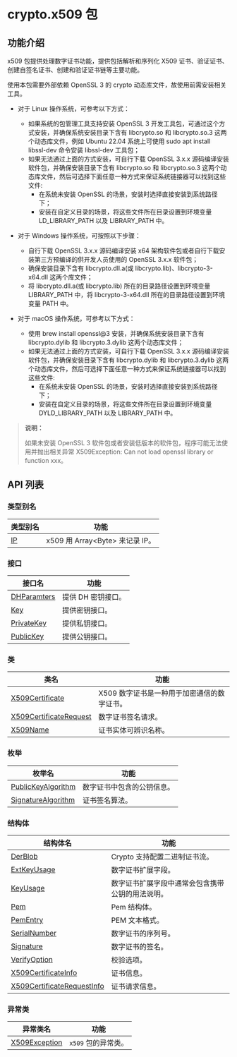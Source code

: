 # crypto.x509 包

## 功能介绍

x509 包提供处理数字证书功能，提供包括解析和序列化 X509 证书、验证证书、创建自签名证书、创建和验证证书链等主要功能。

使用本包需要外部依赖 OpenSSL 3 的 crypto 动态库文件，故使用前需安装相关工具。

- 对于 Linux 操作系统，可参考以下方式：
    - 如果系统的包管理工具支持安装 OpenSSL 3 开发工具包，可通过这个方式安装，并确保系统安装目录下含有 libcrypto.so 和 libcrypto.so.3 这两个动态库文件，例如 Ubuntu 22.04 系统上可使用 sudo apt install libssl-dev 命令安装 libssl-dev 工具包；
    - 如果无法通过上面的方式安装，可自行下载 OpenSSL 3.x.x 源码编译安装软件包，并确保安装目录下含有 libcrypto.so 和 libcrypto.so.3 这两个动态库文件，然后可选择下面任意一种方式来保证系统链接器可以找到这些文件:
        - 在系统未安装 OpenSSL 的场景，安装时选择直接安装到系统路径下；
        - 安装在自定义目录的场景，将这些文件所在目录设置到环境变量 LD_LIBRARY_PATH 以及 LIBRARY_PATH 中。

- 对于 Windows 操作系统，可按照以下步骤：
    - 自行下载 OpenSSL 3.x.x 源码编译安装 x64 架构软件包或者自行下载安装第三方预编译的供开发人员使用的 OpenSSL 3.x.x 软件包；
    - 确保安装目录下含有 libcrypto.dll.a(或 libcrypto.lib)、libcrypto-3-x64.dll 这两个库文件；
    - 将 libcrypto.dll.a(或 libcrypto.lib) 所在的目录路径设置到环境变量 LIBRARY_PATH 中，将 libcrypto-3-x64.dll 所在的目录路径设置到环境变量 PATH 中。

- 对于 macOS 操作系统，可参考以下方式：
    - 使用 brew install openssl@3 安装，并确保系统安装目录下含有 libcrypto.dylib 和 libcrypto.3.dylib 这两个动态库文件；
    - 如果无法通过上面的方式安装，可自行下载 OpenSSL 3.x.x 源码编译安装软件包，并确保安装目录下含有 libcrypto.dylib 和 libcrypto.3.dylib 这两个动态库文件，然后可选择下面任意一种方式来保证系统链接器可以找到这些文件:
        - 在系统未安装 OpenSSL 的场景，安装时选择直接安装到系统路径下；
        - 安装在自定义目录的场景，将这些文件所在目录设置到环境变量 DYLD_LIBRARY_PATH 以及 LIBRARY_PATH 中。

> **说明：**
>
> 如果未安装 OpenSSL 3 软件包或者安装低版本的软件包，程序可能无法使用并抛出相关异常 X509Exception: Can not load openssl library or function xxx。

## API 列表

### 类型别名

| 类型别名                                                       | 功能                          |
| ------------------------------------------------------------ | ----------------------------- |
| [IP](./x509_package_api/x509_package_type.md#type-ip) | x509 用 Array\<Byte> 来记录 IP。 |

### 接口

| 接口名                                                       | 功能                          |
| ------------------------------------------------------------ | ----------------------------- |
| [DHParamters](./x509_package_api/x509_package_interfaces.md#interface-dhparamters) | 提供 DH 密钥接口。 |
| [Key](./x509_package_api/x509_package_interfaces.md#interface-key) | 提供密钥接口。 |
| [PrivateKey](./x509_package_api/x509_package_interfaces.md#interface-privateKey) | 提供私钥接口。 |
| [PublicKey](./x509_package_api/x509_package_interfaces.md#interface-publicKey) | 提供公钥接口。 |

### 类

|                 类名              |                功能                 |
| --------------------------------- | ---------------------------------- |
| [X509Certificate](./x509_package_api/x509_package_classes.md#class-x509certificate) | X509 数字证书是一种用于加密通信的数字证书。    |
| [X509CertificateRequest](./x509_package_api/x509_package_classes.md#class-x509certificaterequest) | 数字证书签名请求。    |
| [X509Name](./x509_package_api/x509_package_classes.md#class-X509name) | 证书实体可辨识名称。    |

### 枚举

| 枚举名                                                                                          | 功能                 |
|----------------------------------------------------------------------------------------------|--------------------|
| [PublicKeyAlgorithm](./x509_package_api/x509_package_enums.md#enum-publicKeyalgorithm)                  | 数字证书中包含的公钥信息。 |
| [SignatureAlgorithm](./x509_package_api/x509_package_enums.md#enum-signaturealgorithm)                  | 证书签名算法。 |

### 结构体

| 结构体名                                                                                |           功能           |
|-------------------------------------------------------------------------------------| ------------------------ |
| [DerBlob](./x509_package_api/x509_package_structs.md#struct-derblob)                     |  Crypto 支持配置二进制证书流。 |
| [ExtKeyUsage](./x509_package_api/x509_package_structs.md#struct-extkeyusage)                     |  数字证书扩展字段。 |
| [KeyUsage](./x509_package_api/x509_package_structs.md#struct-keyusage)                     |  数字证书扩展字段中通常会包含携带公钥的用法说明。 |
| [Pem](./x509_package_api/x509_package_structs.md#struct-pem)                     |  Pem 结构体。 |
| [PemEntry](./x509_package_api/x509_package_structs.md#struct-pementry)                     |  PEM 文本格式。 |
| [SerialNumber](./x509_package_api/x509_package_structs.md#struct-serialnumber)                     |  数字证书的序列号。 |
| [Signature](./x509_package_api/x509_package_structs.md#struct-signature)                     |  数字证书的签名。 |
| [VerifyOption](./x509_package_api/x509_package_structs.md#struct-verifyoption)                     | 校验选项。|
| [X509CertificateInfo](./x509_package_api/x509_package_structs.md#struct-x509certificateinfo)                     |  证书信息。 |
| [X509CertificateRequestInfo](./x509_package_api/x509_package_structs.md#struct-X509certificaterequestinfo)       |  证书请求信息。 |

### 异常类

|                 异常类名              |                功能                 |
| --------------------------------- | ---------------------------------- |
| [X509Exception](./x509_package_api/x509_package_exceptions.md#class-x509exception) | `x509` 包的异常类。      |

